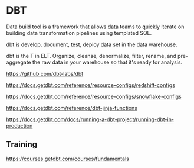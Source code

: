 # DBT 

Data build tool is a framework that allows data teams to quickly iterate on building data transformation pipelines using templated SQL.

dbt is develop, document, test, deploy data set in the data warehouse.

dbt is the T in ELT. Organize, cleanse, denormalize, filter, rename, and pre-aggregate the raw data in your warehouse so that it's ready for analysis.

https://github.com/dbt-labs/dbt

https://docs.getdbt.com/reference/resource-configs/redshift-configs

https://docs.getdbt.com/reference/resource-configs/snowflake-configs

https://docs.getdbt.com/reference/dbt-jinja-functions

https://docs.getdbt.com/docs/running-a-dbt-project/running-dbt-in-production


## Training

https://courses.getdbt.com/courses/fundamentals

